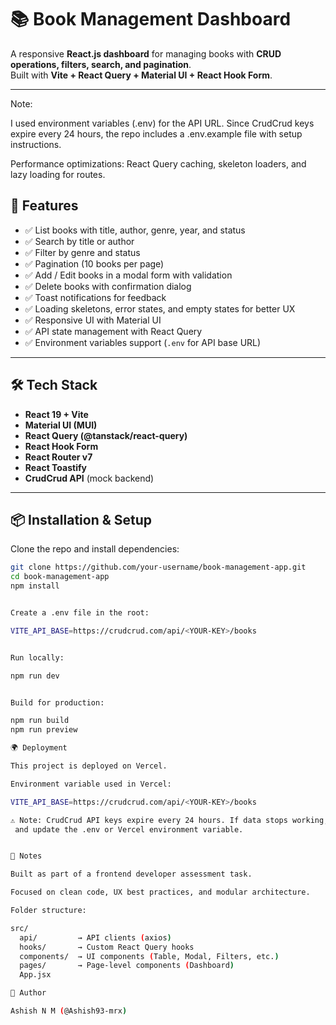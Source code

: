 # 📚 Book Management Dashboard

A responsive **React.js dashboard** for managing books with **CRUD operations, filters, search, and pagination**.  
Built with **Vite + React Query + Material UI + React Hook Form**.

---

Note:

I used environment variables (.env) for the API URL. Since CrudCrud keys expire every 24 hours, the repo includes a .env.example file with setup instructions.

Performance optimizations: React Query caching, skeleton loaders, and lazy loading for routes.

## 🚀 Features

- ✅ List books with title, author, genre, year, and status
- ✅ Search by title or author
- ✅ Filter by genre and status
- ✅ Pagination (10 books per page)
- ✅ Add / Edit books in a modal form with validation
- ✅ Delete books with confirmation dialog
- ✅ Toast notifications for feedback
- ✅ Loading skeletons, error states, and empty states for better UX
- ✅ Responsive UI with Material UI
- ✅ API state management with React Query
- ✅ Environment variables support (`.env` for API base URL)

---

## 🛠️ Tech Stack

- **React 19 + Vite**
- **Material UI (MUI)**
- **React Query (@tanstack/react-query)**
- **React Hook Form**
- **React Router v7**
- **React Toastify**
- **CrudCrud API** (mock backend)

---

## 📦 Installation & Setup

Clone the repo and install dependencies:

```sh
git clone https://github.com/your-username/book-management-app.git
cd book-management-app
npm install


Create a .env file in the root:

VITE_API_BASE=https://crudcrud.com/api/<YOUR-KEY>/books


Run locally:

npm run dev


Build for production:

npm run build
npm run preview

🌍 Deployment

This project is deployed on Vercel.

Environment variable used in Vercel:

VITE_API_BASE=https://crudcrud.com/api/<YOUR-KEY>/books

⚠️ Note: CrudCrud API keys expire every 24 hours. If data stops working, generate a new key from crudcrud.com
 and update the .env or Vercel environment variable.


📝 Notes

Built as part of a frontend developer assessment task.

Focused on clean code, UX best practices, and modular architecture.

Folder structure:

src/
  api/         → API clients (axios)
  hooks/       → Custom React Query hooks
  components/  → UI components (Table, Modal, Filters, etc.)
  pages/       → Page-level components (Dashboard)
  App.jsx

👤 Author

Ashish N M (@Ashish93-mrx)